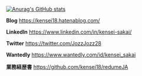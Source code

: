 <!--
**kensei18/kensei18** is a ✨ _special_ ✨ repository because its `README.md` (this file) appears on your GitHub profile.

Here are some ideas to get you started:

- 🔭 I’m currently working on ...
- 🌱 I’m currently learning ...
- 👯 I’m looking to collaborate on ...
- 🤔 I’m looking for help with ...
- 💬 Ask me about ...
- 📫 How to reach me: ...
- 😄 Pronouns: ...
- ⚡ Fun fact: ...
-->

[![Anurag's GitHub stats](https://github-readme-stats.vercel.app/api?username=kensei18&count_private=true&show_icons=true)](https://github.com/anuraghazra/github-readme-stats)

**Blog**
https://kensei18.hatenablog.com/

**LinkedIn**
https://www.linkedin.com/in/kensei-sakai/

**Twitter**
https://twitter.com/JozzJozz28

**Wantedly**
https://www.wantedly.com/id/kensei_sakai

**業務経歴書**
https://github.com/kensei18/redumeJA
